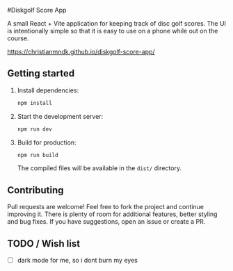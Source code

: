 #Diskgolf Score App

A small React + Vite application for keeping track of disc golf scores. The UI is intentionally simple so that it is easy to use on a phone while out on the course.

https://christianmndk.github.io/diskgolf-score-app/

## Getting started

1. Install dependencies:
   ```bash
   npm install
   ```
2. Start the development server:
   ```bash
   npm run dev
   ```
3. Build for production:
   ```bash
   npm run build
   ```
   The compiled files will be available in the `dist/` directory.

## Contributing

Pull requests are welcome! Feel free to fork the project and continue improving it. There is plenty of room for additional features, better styling and bug fixes. If you have suggestions, open an issue or create a PR.

## TODO / Wish list

- [ ] dark mode for me, so i dont burn my eyes


